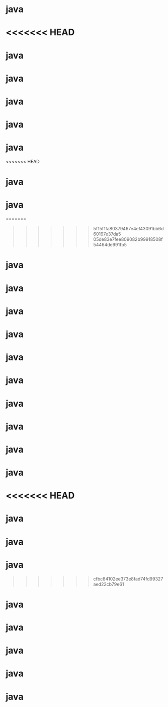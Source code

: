 # java
<<<<<<< HEAD
=======
# java
# java
# java
# java
# java
<<<<<<< HEAD
# java
# java
=======
>>>>>>> 5f15f1fa80379467e4ef43091bb6d60197e37da5
>>>>>>> 05de83e7fee809082b99918508f54464de991fb5
# java
# java
# java
# java
# java
# java
# java
# java
# java
# java
<<<<<<< HEAD
=======
# java
# java
# java
>>>>>>> cfbc84102ee373e8fad74fd99327aed22cb79e61
# java
# java
# java
# java
# java
